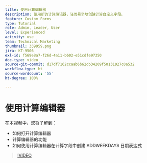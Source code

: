```yaml
---
title: 使用计算编辑器
description: 使用新的计算编辑器，轻而易举地创建计算自定义字段。
feature: Custom Forms
type: Tutorial
role: Admin, Leader, User
level: Experienced
activity: use
team: Technical Marketing
thumbnail: 339959.png
jira: KT-9506
exl-id: f569e8a7-f26d-4a11-b602-e51cdfe97350
doc-type: video
source-git-commit: d17df7162ccaab6b62db34209f50131927c0a532
workflow-type: ht
source-wordcount: '55'
ht-degree: 100%

---
```


# 使用计算编辑器

在本视频中，您将了解到：

* 如何打开计算编辑器
* 计算编辑器的功能
* 如何使用计算编辑器在计算字段中创建 ADDWEEKDAYS 日期表达式

>[!VIDEO](https://video.tv.adobe.com/v/3412694/?quality=12&learn=on&enablevpops&captions=chi_hans)
